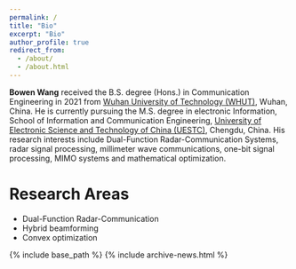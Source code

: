 ```yaml
---
permalink: /
title: "Bio"
excerpt: "Bio"
author_profile: true
redirect_from: 
  - /about/
  - /about.html
---
```


**Bowen Wang** received the B.S. degree (Hons.) in Communication Engineering in 2021 from [Wuhan University of Technology (WHUT)](http://english.whut.edu.cn/), Wuhan, China. He is currently pursuing the M.S. degree in electronic Information, School of Information and Communication Engineering, [University of Electronic Science and Technology of China (UESTC)](https://en.uestc.edu.cn/), Chengdu, China. His research interests include Dual-Function Radar-Communication Systems, radar signal processing, millimeter wave communications, one-bit signal processing, MIMO systems and mathematical optimization.

# Research Areas

- Dual-Function Radar-Communication
- Hybrid beamforming
- Convex optimization

<nbsp>

{% include base_path %}
{% include archive-news.html %}

